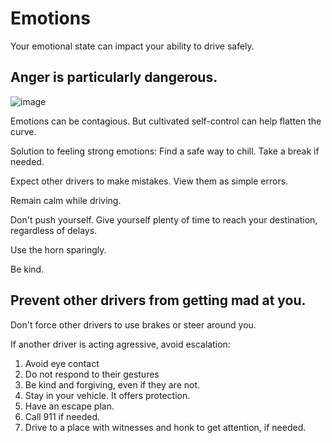 # Emotions

Your emotional state can impact your ability to drive safely.

## Anger is particularly dangerous.
![image](https://user-images.githubusercontent.com/67705789/232943786-8200c694-6566-47c9-9ac2-41c066e5bfe6.png)

Emotions can be contagious. But cultivated self-control can help flatten the curve.

Solution to feeling strong emotions: Find a safe way to chill. Take a break if needed. 

Expect other drivers to make mistakes. View them as simple errors.

Remain calm while driving. 

Don't push yourself. Give yourself plenty of time to reach your destination, regardless of delays. 

Use the horn sparingly.

Be kind. 

## Prevent other drivers from getting mad at you.

Don't force other drivers to use brakes or steer around you. 

If another driver is acting agressive, avoid escalation:
1. Avoid eye contact
2. Do not respond to their gestures
3. Be kind and forgiving, even if they are not.
4. Stay in your vehicle. It offers protection.
5. Have an escape plan. 
6. Call 911 if needed.
7. Drive to a place with witnesses and honk to get attention, if needed.

